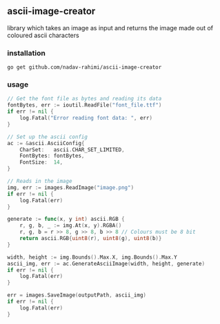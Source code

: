 ## ascii-image-creator

library which takes an image as input and returns the image made out of coloured ascii characters

### installation

```
go get github.com/nadav-rahimi/ascii-image-creator
```

### usage
```go
// Get the font file as bytes and reading its data
fontBytes, err := ioutil.ReadFile("font_file.ttf")
if err != nil {
    log.Fatal("Error reading font data: ", err)
}

// Set up the ascii config
ac := &ascii.AsciiConfig{
    CharSet:   ascii.CHAR_SET_LIMITED,
    FontBytes: fontBytes,
    FontSize:  14,
}

// Reads in the image
img, err := images.ReadImage("image.png")
if err != nil {
    log.Fatal(err)
}

generate := func(x, y int) ascii.RGB {
    r, g, b, _ := img.At(x, y).RGBA()
    r, g, b = r >> 8, g >> 8, b >> 8 // Colours must be 8 bit
    return ascii.RGB{uint8(r), uint8(g), uint8(b)}
}

width, height := img.Bounds().Max.X, img.Bounds().Max.Y
ascii_img, err := ac.GenerateAsciiImage(width, height, generate)
if err != nil {
    log.Fatal(err)
}

err = images.SaveImage(outputPath, ascii_img)
if err != nil {
    log.Fatal(err)
}
```